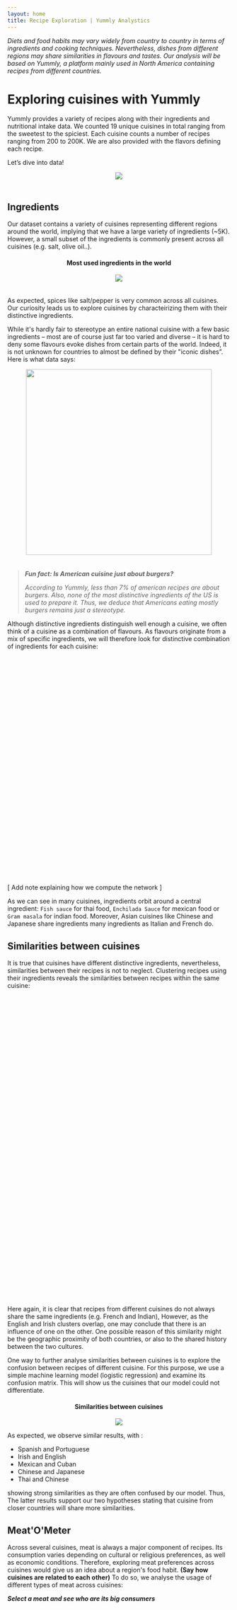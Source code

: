 ```yaml
---
layout: home
title: Recipe Exploration | Yummly Analystics
---
```


<link href="{{site.baseurl}}/stylesheets/c3.min.css" rel="stylesheet" />
<script src="{{site.baseurl}}/scripts/d3.min.js" charset="utf-8"></script>
<script src="{{site.baseurl}}/scripts/c3.min.js"></script>
<script src="{{site.baseurl}}/scripts/underscore-min.js"></script>
<script src="https://cdn.plot.ly/plotly-latest.min.js"></script>
<script src="https://cdnjs.cloudflare.com/ajax/libs/Chart.js/2.4.0/Chart.min.js"></script>
<script src="{{site.baseurl}}/scripts/sigma.min.js"></script>
<script src="{{site.baseurl}}/scripts/sigma.layout.forceAtlas2.min.js"></script>
<script src="{{site.baseurl}}/scripts/sigma.parsers.json.min.js"></script>

<style>
#select-meat{
	position:relative;
	width:100%;
}
.meat-selector{
	width:100%;
}
select{
	width:100%;
	height:25px;
}
.title-recipe{
	position:absolute;
	bottom:0px;
	background-color:rgba(0,0,0,0.5);
	/*width:100%;*/
	text-align:left;
	color:#FFF;
	font-weight:lighter;
	padding: 10px;
	/*padding-right:-10px;*/
}
.current-recipe{
	position:relative;
	margin:auto;
	width:400px;
}
table td{
	position:relative;

}
#meat-o-meter{
	height:500px;
}
#chart{
	height:700px;
}
#network-graph {
	top: 0;
	bottom: 0;
	left: 0;
	right: 0;
	position: absolute;
}
.similarity{
	position: relative;
	color:#feb24c;
}
</style>

*Diets and food habits may vary widely from country to country in terms of ingredients and cooking techniques. Nevertheless, dishes from different regions may share similarities in flavours and tastes. Our analysis will be based on Yummly, a platform mainly used in North America containing recipes from different countries.*

# Exploring cuisines with Yummly
Yummly provides a variety of recipes along with their ingredients and nutritional intake data. We counted 19 unique cuisines in total ranging from the sweetest to the spiciest. Each cuisine counts a number of recipes ranging from 200 to 200K. We are also provided with the flavors defining each recipe. 

Let’s dive into data!

<center>
	<img src="{{site.baseurl}}/assets/yummly_homepage.png" style="margin-bottom:20px">
</center>

## Ingredients
Our dataset contains a variety of cuisines representing different regions around the world, implying that we have a large variety of ingredients (~5K). However, a small subset of the ingredients is commonly present across all cuisines (e.g. salt, olive oil..).

<center>
	<h4>Most used ingredients in the world</h4>
	<img src="{{site.baseurl}}/assets/wc_ing.png" style="margin-bottom:20px">
</center>

As expected, spices like salt/pepper is very common across all cuisines.
Our curiosity leads us to explore cuisines by characteirizing them with their distinctive ingredients.

While it's hardly fair to stereotype an entire national cuisine with a few basic ingredients – most are of course just far too varied and diverse – it is hard to deny some flavours evoke dishes from certain parts of the world. Indeed, it is not unknown for countries to almost be defined by their "iconic dishes”.  Here is what data says:

<center>
	<img src="{{site.baseurl}}/assets/most_used_ing.jpg" style="margin-bottom:20px;width:420px;">
</center>


> ***Fun fact: Is American cuisine just about burgers?***
>
> *According to Yummly, less than 7% of american recipes are about burgers. Also, none of the most distinctive ingredients of the US is used to prepare it. Thus, we deduce that Americans eating mostly burgers remains just a stereotype.*

Although distinctive ingredients distinguish well enough a cuisine, we often think of a cuisine as a combination of flavours. As flavours originate from a mix of specific ingredients, we will therefore look for distinctive combination of ingredients for each cuisine: 

<div style="position:relative;height:500px;">
	<div id="network-graph"></div>
</div>

[ Add note explaining how we compute the network ]

As we can see in many cuisines, ingredients orbit around a central ingredient: `Fish sauce` for thai food, `Enchilada Sauce` for mexican food or `Gram masala` for indian food. Moreover, Asian cuisines like Chinese and Japanese share ingredients many ingredients as Italian and French do.

## Similarities between cuisines
It is true that cuisines have different distinctive ingredients, nevertheless, similarities between their recipes is not to neglect. Clustering recipes using their ingredients reveals the similarities between recipes within the same cuisine:
<div id="chart"></div>
Here again, it is clear that recipes from different cuisines do not always share the same ingredients (e.g. French and Indian), However, as the English and Irish clusters overlap, one may conclude that there is an influence of one on the other. One possible reason of this similarity might be the geographic proximity of both countries, or also to the shared history between the two cultures.

One way to further analyse similarities between cuisines is to 
explore the confusion between recipes of different cuisine. For this purpose, we use a simple machine learning model (logistic regression) and examine its confusion matrix. This will show us the cuisines that our model could not differentiate.

<center>
	<h4> Similarities between cuisines </h4>
	<img src="{{site.baseurl}}/assets/confused_sankey.png">
</center>

As expected, we observe similar results, with :
- Spanish and Portuguese
- Irish and English
- Mexican and Cuban
- Chinese and Japanese
- Thai and Chinese

showing strong similarities as they are often confused by our model.
Thus, The latter results support our two hypotheses stating that cuisine from closer countries will share more similarities.

## Meat'O'Meter
Across several cuisines, meat is always a major component of recipes. Its consumption varies depending on cultural or religious preferences, as well as economic conditions. Therefore, exploring meat preferences across cuisines would give us an idea about a region's food habit. **(Say how cuisines are related to each other)**
To do so, we analyse the usage of different  types of meat across cuisines:

***Select a meat and see who are its big consumers***
<div class="meat-selector"></div>
<div id="meat-o-meter"></div>

From plotting various meat types, we see different distributions with the following being noticeable:
- Indian and Mexican cuisines use poultry much more than red meats.
- Asian, more specificcaly Japanese recipes contain more seafood compared to other cuisines.

Interestingly, some cuisines do not have recipes containing some types of meat.
The results can be explained by the the fact that cuisines mostly use ressources available in their specific region (example of high fish appearance in Japanese recipes which is an island). Another reason is culture and believes, some countries have specific religions or practices forbidding eating specific types of meats (e.g: Beef in India - Pork and bacon Morocco)

> ***Fun fact: Who is Avocado's biggest fan?***
>
> *Over the last decade, worldwide comsumption of avocado has tripled showing a high interest in this fruit. Let's find out from our data what cuisine use it the most:
<img src="{{site.baseurl}}/assets/avocado_freq.png">*


## Cooking Time
Another interesting variable to study when talking about recipes is their corresponding cooking time which may differ depending on the techniques involved in the cooking process (frying, roasting, steaming etc...) or also the types of ingredients (Raw fish in Japan). We aggregate the cooking time of recipes by cuisine and plot their respective cumulative distributions:

<center>
	<h4> Cooking time in cuisines </h4>
	<img src="{{site.baseurl}}/assets/cooking_time.png">
	(Agrandir x/y label)
</center>

The distribution of the Asian cuisines (Chinese, Japanese and Thai) are quite similar and different from the European cuisines(English, French and German). We also note that Asian recipes are less time demanding compared to the European ones. This can be explained by the eating habits of Asia in which meals are composed of many small dishes (recipes) each taking less time than cooking a single meal (A revoir).


## Recipe similarities
As we have now analysed similarities between cuisines and their ingredients, we build a recipe recommender that suggest similar recipes using the [cosine similarity metric](#cosine-sim) . For each result, the similarity score will define the similarity degree of similarity of its ingredients with the selected recipe.

***Select a recipe and get suggestions***
<div class="recipe-selector"></div>
<div class="current-recipe"></div>
<div class="similar-recipes"></div>

As recipes don't match exactly in terms of ingredients, they will have a low similarity degree even though the images look alike.

## Summary
From this project, we answered various questions by analysing our dataset. We needed to carefully explore and clean the data during which we faced challenges such as correcting the ingredients names and imputing missing values.  This helped us get satisfying answers, for instance finding the most iconic ingredients per cuisine, clustering recipes by region and recommending recipes.

----------------

**Methodology notes:**
<a name="cosine-sim"></a>
In this section, we go through the methodology used to build different components of our analysis.

- **t-SNE:** To create our recipe cluster, we used a dimensionality reduction technique called t-distributed Stochastic Neighbor Embedding. Our input is  the one-hot vectors of 5000 dimensions. The output of the t-SNE algorithm mapped recipes to a two-dimensional space based on the similarity (cosine-similarity) of their ingredients.

- **Cosine similarity:** Cosine similarity is a common way of calculating the similarity between two vectors by taking the cosine of the angle between them. In our case, that means taking the one hot encoding vector of a recipe and comparing it to that of another. Higher cosine values imply more similarity, with an upper bound of 1 when the vectors are perfectly similar.

For more details concerning the implementation of our analysis, please refer to the [github repository](https://github.com/alialamiidrissi/ADA_Course_Project/tree/master/Project) associated with the project. More details are provided within the Jupyter Notebook.

<script>
	function toUpper(string) {
	    return string.charAt(0).toUpperCase() + string.slice(1);
	}
	function plot_cluster(chart_id, data){
		_.each(data, function(dic){ 
			dic['mode']='markers';
			dic['type']='scatter';
			dic['marker']={size:6};
			dic['name']=toUpper(dic['name']);
		})

		var layout = {
		  title:'Cuisine clustering by ingredients',
		  hovermode: !1
		};

		Plotly.newPlot(chart_id, data, layout);
	}
	function plot_meatometer(chart_id, data, meat){
		data = data[meat]
		
		data['type'] = 'bar';
		data['orientation'] = 'h';
		data['marker'] = {
			color: '#e16120'
		}
		var layout = {
		  xaxis:{
		  	title: 'Percentage of recipes within each cuisine'
		  },
		  
		  title:toUpper(meat)+'-Meter',
		  annotations: [
		    {
		      x: 0.5,
		      y:0,
		      showarrow: false,
      		  text: '     ',
		    }
		  ]
		};
		Plotly.newPlot(chart_id, [data], layout);
	}
	function show_recipe_selector(data){
		var html = '<select id="recipe-select">'
		_.each(Object.keys(data), function(key){
			html += '<option value="'+key+'">'+toUpper(key)+'</option>';
		})
		html += '</select>';
		d3.select('.recipe-selector').html(html);
		document.getElementById('recipe-select').onchange = function() {
		  var index = this.selectedIndex;
		  var inputText = this.children[index].innerHTML.trim();
		  show_recipe(data, inputText);
		}
		show_recipe(data, Object.keys(data)[0]);
	}
	function show_recipe(data, title){
		recipe = data[title];
		html = '<img src="'+recipe['img']+'">';
		html += '<div class="title-recipe">'+title+'</div>';
		d3.select(".current-recipe").html(html);
		
		i=0;
		html = '<table><tr>';
		_.each(data[title]['similars'], function(r){
			html += '<td>';
			html += '<img src="'+r['image']+'">';
			html += '<div class="title-recipe">'+r['title']+' <span class="similarity">('+Math.round(r['similarity']*100,0)+'%)</span></div>';
			html += '</td>'
			i += 1;
			if(i%3 == 0)
				html += '</tr><tr>';
		});
		html += '</tr></table>';
		d3.select(".similar-recipes").html(html);
	}

	function plot_meat_selector(chart_id, data){
		var html = '<select id="meat-select">'
		_.each(Object.keys(data), function(key){
			html += '<option value="'+key+'">'+toUpper(key)+'</option>';
		})
		html += '</select>';
		d3.select('.'+chart_id).html(html);
		document.getElementById('meat-select').onchange = function() {
		  var index = this.selectedIndex;
		  var inputText = this.children[index].innerHTML.trim();
		  plot_meatometer('meat-o-meter', data, inputText)
		}
	}
	function append_legend_network(){
		countries = ['french', 'italian', 'japanese', 'chinese', 'english', 'mexican', 'indian', 'irish'];
		colors = ['#a6cee3','#1f78b4','#b2df8a','#33a02c','#fb9a99','#e31a1c','#fdbf6f','#ff7f00','#cab2d6','#6a3d9a'];
		html = '<table>';
		i = 0;
		_.each(countries, function(c){
			html += '<tr><td style="background-color:'+colors[i]+';">&nbsp;</td>';
			html += '<td>'+toUpper(c)+'</td></tr>';
			i++;
		});
		html += '</table>'

		d3.select('#network-graph').append('div')
								   .html(html)
								   .style('font-size', '9pt')
								   .style('position', 'absolute')
								   .style('bottom', '0px');
	}
	window.onload = function(){
		d3.json("{{site.baseurl}}/assets/recipes_tsne.json", function(error, data) {
		    plot_cluster('chart', data)
		});
		d3.json("{{site.baseurl}}/assets/meat-o-meter.json", function(error, data){
			_.each(data, function(v,k){
				v['x'] = v['x'].reverse()
				v['y'] = v['y'].reverse()
			})
			plot_meatometer('meat-o-meter', data, 'Salmon');
			plot_meat_selector('meat-selector', data);
		});
		d3.json("{{site.baseurl}}/assets/similar-recipes.json", function(error, data){
			show_recipe_selector(data);
			// show_recipe('meat-selector', data);
		});
		sigma.parsers.json( "{{site.baseurl}}/assets/network_ing.json",

		  {container: 'network-graph'});
		append_legend_network();
	}
</script>

